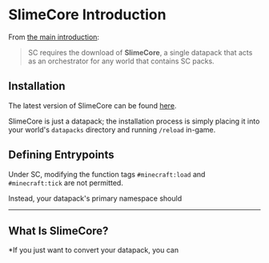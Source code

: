# SlimeCore Introduction

From [the main introduction](../../index.md):
> SC requires the download of **SlimeCore**, a single datapack that acts as an orchestrator for any world that contains SC packs.


## Installation
The latest version of SlimeCore can be found [here](https://github.com/sixslime/slimecore).

SlimeCore is just a datapack; the installation process is simply placing it into your world's `datapacks` directory and running `/reload` in-game.

## Defining Entrypoints

Under SC, modifying the function tags `#minecraft:load` and `#minecraft:tick` are not permitted.

Instead, your datapack's primary namespace should 


---

## What Is SlimeCore?

*If you just want to convert your datapack, you can 